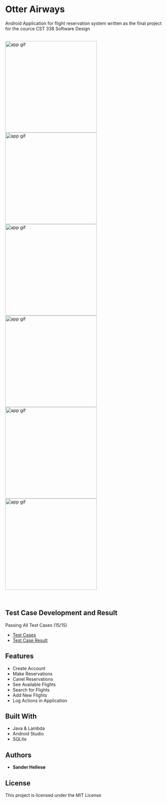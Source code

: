 # Otter Airways
Android Application for flight reservation system written as the final project for the cource CST 338 Software Design
<br>
<br>
<p float="left">
  <img src="https://github.com/sanderhelleso/flightReservationSystem/blob/master/preview/Screenshot_1544675764.png" alt="app gif" width=290>
  <img src="https://github.com/sanderhelleso/flightReservationSystem/blob/master/preview/Screenshot_1544675787.png" alt="app gif" width=290>
  <img src="https://github.com/sanderhelleso/flightReservationSystem/blob/master/preview/Screenshot_1544675817.png" alt="app gif" width=290>
  <img src="https://github.com/sanderhelleso/flightReservationSystem/blob/master/preview/Screenshot_1544675835.png" alt="app gif" width=290>
  <img src="https://github.com/sanderhelleso/flightReservationSystem/blob/master/preview/Screenshot_1544675868.png" alt="app gif" width=290>
  <img src="https://github.com/sanderhelleso/flightReservationSystem/blob/master/preview/Screenshot_1544675872.png" alt="app gif" width=290>
</p>
<br>

## Test Case Development and Result
Passing All Test Cases (15/15)
<ul>
  <li><a href="https://github.com/sanderhelleso/flightReservationSystem/blob/master/testcases/project2_part2.pdf">Test Cases</a></li>
  <li><a href="https://github.com/sanderhelleso/flightReservationSystem/blob/master/testcases/project2_part3_testcases_sanderhellesoe.doc.pdf">Test Case Result</a></li>
</ul>

## Features
* Create Account
* Make Reservations
* Canel Reservations
* See Available Flights
* Search for Flights
* Add New Flights
* Log Actions in Application

## Built With

* Java & Lambda
* Android Studio
* SQLite

## Authors

* **Sander Hellesø**

## License

This project is licensed under the MIT License
